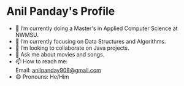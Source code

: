 # Anil Panday's Profile

- 🔭 I’m currently doing a Master's in Applied Computer Science at NWMSU.
- 🌱 I’m currently focusing on Data Structures and Algorithms.
- 👯 I’m looking to collaborate on Java projects.
- 💬 Ask me about movies and songs.
- 📫 How to reach me:  
  Email: [anilpanday908@gmail.com](mailto:anilpanday908@gmail.com)
- 😄 Pronouns: He/Him
